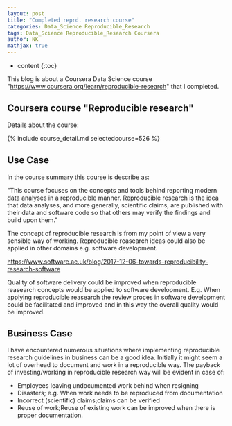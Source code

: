 ```yaml
---
layout: post
title: "Completed reprd. research course"
categories: Data_Science Reproducible_Research
tags: Data_Science Reproducible_Research Coursera
author: NK
mathjax: true
---
```


* content
{:toc}

This blog is about a Coursera Data Science course "https://www.coursera.org/learn/reproducible-research" that I completed. 

## Coursera course "Reproducible research"

Details about the course:

{% include course_detail.md selectedcourse=526 %}

## Use Case 

In the course summary this course is describe as:

"This course focuses on the concepts and tools behind reporting modern data analyses in a reproducible manner. Reproducible research is the idea that data analyses, and more generally, scientific claims, are published with their data and software code so that others may verify the findings and build upon them."

The concept of reproducible research is from my point of view a very sensible way of working. Reproducible reasearch ideas could also be applied in other domains e.g. software development. 

<https://www.software.ac.uk/blog/2017-12-06-towards-reproducibility-research-software>

Quality of software delivery could be improved when reproducible reasearch concepts would be applied to software development. E.g. When applying reproducible reasearch the review proces in software development could be facilitated and improved and in this way the overall quality would be improved. 


## Business Case

I have encountered numerous situations where implementing reproducible research guidelines in business can be a good idea. Initially it might seem a lot of overhead to document and work in a reproducible way. 
The payback of investing/working in reproducible research way will be evident in case of:
* Employees leaving undocumented work behind when resigning
* Disasters; e.g. When work needs to be reproduced from documentation
* Incorrect (scientific) claims;claims can be verified 
* Reuse of work;Reuse of existing work can be improved when there is proper documentation. 

